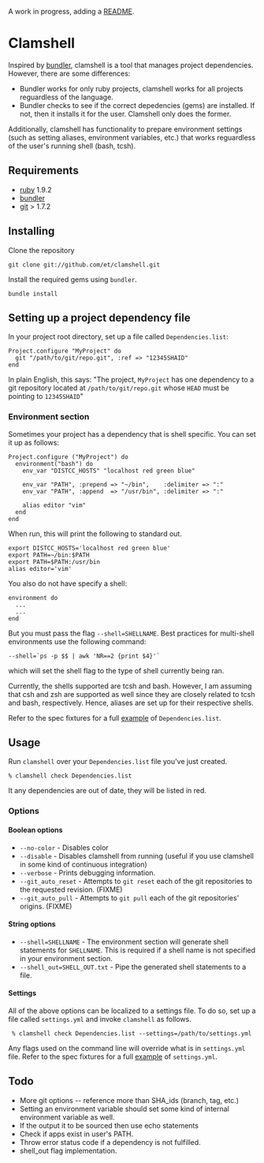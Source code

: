 A work in progress, adding a [README](http://tom.preston-werner.com/2010/08/23/readme-driven-development.html).

# Clamshell

Inspired by [bundler](http://gembundler.com), clamshell is a tool that manages
project dependencies. However, there are some differences:

* Bundler works for only ruby projects, clamshell works for all projects
  reguardless of the language.
* Bundler checks to see if the correct depedencies (gems) are installed. If
  not, then it installs it for the user. Clamshell only does the former.

Additionally, clamshell has functionality to prepare environment settings (such
as setting aliases, environment variables, etc.) that works reguardless of the
user's running shell (bash, tcsh).

## Requirements

* [ruby](http://www.ruby-lang.org/en/downloads/) 1.9.2
* [bundler](http://gembundler.com/)
* [git](http://git-scm.com/download) > 1.7.2

## Installing

Clone the repository

    git clone git://github.com/et/clamshell.git

Install the required gems using `bundler`.

    bundle install

## Setting up a project dependency file

In your project root directory, set up a file called `Dependencies.list`:

    Project.configure "MyProject" do
      git "/path/to/git/repo.git", :ref => "12345SHAID"
    end

In plain English, this says: "The project, `MyProject` has one dependency to a git
repository located at `/path/to/git/repo.git` whose `HEAD` must be pointing to `12345SHAID`"

###  Environment section

Sometimes your project has a dependency that is shell specific. You can set it
up as follows:

    Project.configure ("MyProject") do
      environment("bash") do
        env_var "DISTCC_HOSTS" "localhost red green blue"

        env_var "PATH", :prepend => "~/bin",    :delimiter => ":"
        env_var "PATH", :append  => "/usr/bin", :delimiter => ":"

        alias editor "vim"
      end
    end

When run, this will print the following to standard out.

    export DISTCC_HOSTS='localhost red green blue'
    export PATH=~/bin:$PATH
    export PATH=$PATH:/usr/bin
    alias editor='vim'

You also do not have specify a shell:

    environment do
      ...
      ...
    end

But you must pass the flag `--shell=SHELLNAME`.
Best practices for multi-shell environments use the following command:

    --shell=`ps -p $$ | awk 'NR==2 {print $4}'`

which will set the shell flag to the type of shell currently being ran.

Currently, the shells supported are tcsh and bash. However, I am assuming that
csh and zsh are supported as well since they are closely related to tcsh and
bash, respectively. Hence, aliases are set up for their respective shells.

Refer to the spec fixtures for a full
[example](http://github.com/et/clamshell/blob/master/spec/fixtures/Dependencies.list)
of `Dependencies.list`.


## Usage

Run `clamshell` over your `Dependencies.list` file you've just created.

    % clamshell check Dependencies.list

It any dependencies are out of date, they will be listed in red.

### Options

#### Boolean options

* `--no-color`       - Disables color
* `--disable`        - Disables clamshell from running (useful if you use clamshell in some kind of continuous integration)
* `--verbose`        - Prints debugging information.
* `--git_auto_reset` - Attempts to `git reset` each of the git repositories to the requested revision. (FIXME)
* `--git_auto_pull`  - Attempts to `git pull` each of the git repositories' origins. (FIXME)

#### String options

* `--shell=SHELLNAME` - The environment section will generate shell statements for `SHELLNAME`. This is required if a shell name is not specified in your environment section.
* `--shell_out=SHELL_OUT.txt` - Pipe the generated shell statements to a file.

#### Settings

All of the above options can be localized to a settings file. To do so, set
up a file called `settings.yml` and invoke `clamshell` as follows.

     % clamshell check Dependencies.list --settings=/path/to/settings.yml

Any flags used on the command line will override what is in `settings.yml` file.
Refer to the spec fixtures for a full
[example](http://github.com/et/clamshell/blob/master/spec/fixtures/settings.yml)
of `settings.yml`.


## Todo

* More git options -- reference more than SHA_ids (branch, tag, etc.)
* Setting an environment variable should set some kind of internal environment variable as well.
* If the output it to be sourced then use echo statements
* Check if apps exist in user's PATH.
* Throw error status code if a dependency is not fulfilled.
* shell_out flag implementation.
